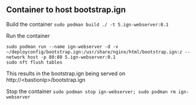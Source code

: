 ## Container to host bootstrap.ign

Build the container
`sudo podman build ./ -t 5.ign-webserver:0.1`


Run the container
```
sudo podman run --name ign-webserver -d -v ~/deployconfig/bootstrap.ign:/usr/share/nginx/html/bootstrap.ign:z --network host -p 80:80 5.ign-webserver:0.1
sudo nft flush tables
```

This results in the bootstrap.ign being served on http://\<bastionip\>/bootstrap.ign


Stop the container
`sudo podman stop ign-webserver; sudo podman rm ign-webserver` 
